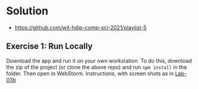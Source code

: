 # Solution

- <https://github.com/wit-hdip-comp-sci-2021/playlist-5>

## Exercise 1: Run Locally

Download the app and run it on your own workstation. To do this, download the zip of the project (or clone the above repo) and run `npm install` in the folder. Then open in WebStorm.  Instructions, with screen shots as in [Lab-03b](https://tutors-svelte.netlify.app/#/lab/ict-skills-1-2021.netlify.app/topic-03-web-apps/unit-2/book-b-web-storm/03)


